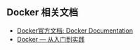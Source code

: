 ## Docker 相关文档

- [Docker官方文档: Docker Documentation](https://docs.docker.com/)
- [Docker — 从入门到实践](https://www.gitbook.com/book/yeasy/docker_practice/details)

